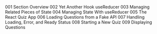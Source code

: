 001 Section Overview
002 Yet Another Hook useReducer
003 Managing Related Pieces of State
004 Managing State With useReducer
005 The React Quiz App
006 Loading Questions from a Fake API
007 Handling Loading, Error, and Ready Status
008 Starting a New Quiz
009 Displaying Questions